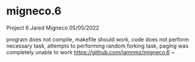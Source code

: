 # migneco.6
Project 6
Jared Migneco
05/05/2022

program does not compile, makefile should work, code does not perform necessary task, attempts to performing random forking task, paging was completely
unable to work
https://github.com/jamnmz/migneco.6
~
